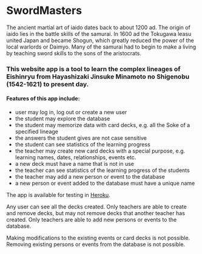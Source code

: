 # SwordMasters

The ancient martial art of iaido dates back to about 1200 ad. The origin of iaido lies in the battle skills of the samurai. In 1600 ad the Tokugawa leasu united Japan and became Shogun, which greatly reduced the power of the local warlords or Daimyo. Many of the samurai had to begin to make a living by teaching sword skills to the sons of the aristocrats.

### This website app is a tool to learn the complex lineages of Eishinryu from Hayashizaki Jinsuke Minamoto no Shigenobu (1542-1621) to present day.

#### Features of this app include:

- user may log in, log out or create a new user
- the student may explore the database
- the student may memorize data with card decks, e.g. all the Soke of a specified lineage
- the answers the student gives are not case sensitive
- the student can see statistics of the learning progress
- the teacher may create new card decks with a special purpose, e.g. learning names, dates, relationships, events etc.
- a new deck must have a name that is not in use
- the teacher can see statistics of the learning progress of the students
- the teacher may add a new person or event to the database
- a new person or event added to the database must have a unique name

The app is available for testing in [Heroku](https://swordmasters.herokuapp.com/).

Any user can see all the decks created. Only teachers are able to create and remove decks, but may not remove decks that another teacher has created. Only teachers are able to add new persons or events to the database.

Making modifications to the existing events or card decks is not possible. Removing existing persons or events from the database is not possible.